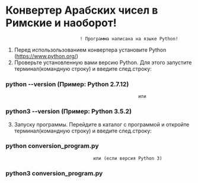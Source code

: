 #                                 Конвертер Арабских чисел в Римские и наоборот!

                                ! Программа написана на языке Python!
 1) Перед использользованием конвертера установите Python (https://www.python.org/)
 2) Проверьте установленную вами версию Python. Для этого запустите терминал(командную строку) и введите след.строку: 
###                                    python --version (Пример: Python 2.7.12)
                                                      или
###                                    python3 --version (Пример: Python 3.5.2)
 3) Запуску программы. Перейдите в каталог с программой и откройте терминал(командную строку) и введите след.строку:
###                                    python conversion_program.py
                                     или (если версия Python 3)
###                                   python3 conversion_program.py
